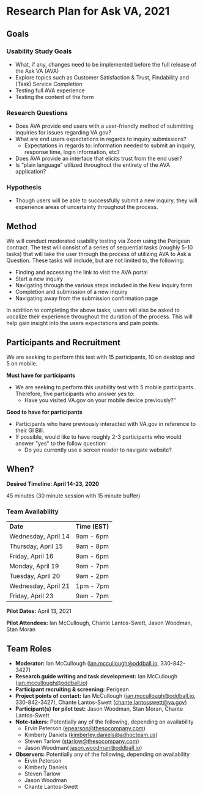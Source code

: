 # Research Plan for Ask VA, 2021


## Goals


### Usability Study Goals



*   What, if any, changes need to be implemented before the full release of the Ask VA (AVA) 
*   Explore topics such as Customer Satisfaction & Trust, Findability and (Task) Service Completion
*   Testing full AVA experience
*   Testing the content of the form


### Research Questions



*   Does AVA provide end users with a user-friendly method of submitting inquiries for issues regarding VA.gov?
*   What are end users expectations in regards to inquiry submissions?
    *   Expectations in regards to: information needed to submit an inquiry, response time, login information, etc?
*   Does AVA provide an interface that elicits trust from the end user?
*   Is “plain language” utilized throughout the entirety of the AVA application?


### Hypothesis



*   Though users will be able to successfully submit a new inquiry, they will experience areas of uncertainty throughout the process. 


## Method

We will conduct moderated usability testing via Zoom using the Perigean contract. The test will consist of a series of sequential tasks (roughly 5-10 tasks) that will take the user through the process of utilizing AVA to Ask a Question. These tasks will include, but are not limited to, the following:



*   Finding and accessing the link to visit the AVA portal
*   Start a new inquiry
*   Navigating through the various steps included in the New Inquiry form
*   Completion and submission of a new inquiry
*   Navigating away from the submission confirmation page

In addition to completing the above tasks, users will also be asked to vocalize their experience throughout the duration of the process. This will help gain insight into the users expectations and pain points.


## Participants and Recruitment

We are seeking to perform this test with 15 participants, 10 on desktop and 5 on mobile.

**Must have for participants**



*   We are seeking to perform this usability test with 5 mobile participants. Therefore, five participants who answer yes to:
    *   Have you visited VA.gov on your mobile device previously?"

**Good to have for participants**



*   Participants who have previously interacted with VA.gov in reference to their GI Bill.
*   If possible, would like to have roughly 2-3 participants who would answer "yes" to the follow question:
    *   Do you currently use a screen reader to navigate website?


## When?

**Desired Timeline: April 14-23, 2020**

45 minutes (30 minute session with 15 minute buffer)


### Team Availability


<table>
  <tr>
   <td><strong>Date</strong>
   </td>
   <td><strong>Time (EST)</strong>
   </td>
  </tr>
  <tr>
   <td>Wednesday, April 14
   </td>
   <td>9am - 6pm
   </td>
  </tr>
  <tr>
   <td>Thursday, April 15
   </td>
   <td>9am - 8pm
   </td>
  </tr>
  <tr>
   <td>Friday, April 16
   </td>
   <td>9am - 6pm
   </td>
  </tr>
  <tr>
   <td>Monday, April 19
   </td>
   <td>9am - 7pm
   </td>
  </tr>
  <tr>
   <td>Tuesday, April 20
   </td>
   <td>9am - 2pm
   </td>
  </tr>
  <tr>
   <td>Wednesday, April 21
   </td>
   <td>1pm - 7pm
   </td>
  </tr>
  <tr>
   <td>Friday, April 23
   </td>
   <td>9am - 7pm
   </td>
  </tr>
</table>


**Pilot Dates:** April 13, 2021

**Pilot Attendees:** Ian McCullough, Chante Lantos-Swett, Jason Woodman, Stan Moran


## Team Roles



*   **Moderator:** Ian McCullough (ian.mccullough@oddball.io, 330-842-3427)
*   **Research guide writing and task development:** Ian McCullough (ian.mccullough@oddball.io)
*   **Participant recruiting & screening:** Perigean
*   **Project points of contact:** Ian McCullough (ian.mccullough@oddball.io, 330-842-3427), Chante Lantos-Swett  ([chante.lantosswett@va.gov](mailto:chante.lantosswett@va.gov))
*   **Participant(s) for pilot test:** Jason Woodman, Stan Moran, Chante Lantos-Swett
*   **Note-takers:** Potentially any of the following, depending on availability
    *   Ervin Peterson ([epearson@thesocompany.com](mailto:epearson@thesocompany.com))
    *   Kimberly Daniels ([kimberley.daniels@adhocteam.us](mailto:kimberley.daniels@adhocteam.us))
    *   Steven Tarlow ([starlow@thesocompany.com](mailto:starlow@thesocompany.com))
    *   Jason Woodman( [jason.woodman@oddball.io](mailto:jason.woodman@oddball.io))
*   **Observers:** Potentially any of the following, depending on availability
    *   Ervin Peterson
    *   Kimberly Daniels
    *   Steven Tarlow
    *   Jason Woodman
    *   Chante Lantos-Swett
